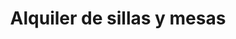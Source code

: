 ---
title: "Alquiler de sillas y mesas"
url: /san-gil/alquiler-de-sillas-y-mesas/
shop: alquiler
---